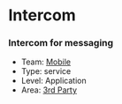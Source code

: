 # Intercom
### Intercom for messaging
* Team: [Mobile](../teams/mobile.md)
* Type: service
* Level: Application
* Area: [3rd Party](areas/3rd-party.png)
